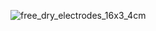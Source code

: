 ![free_dry_electrodes_16x3_4cm](https://raw.githubusercontent.com/neuroidss/FreeEEG16-alpha/main/Screenshot%20from%202023-02-19%2014-12-39.png)

